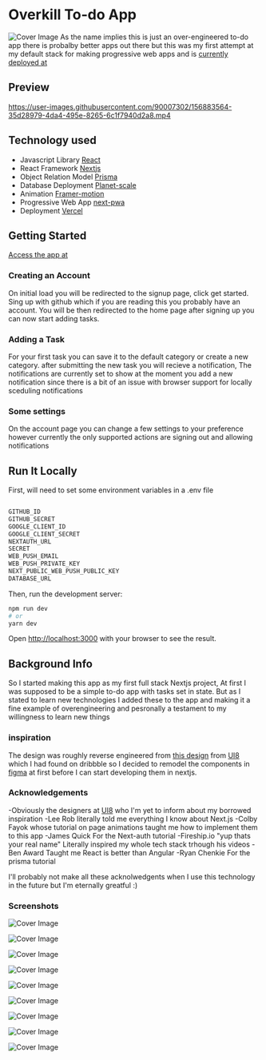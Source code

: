 # Overkill To-do App

![Cover Image](https://raw.githubusercontent.com/munyachiwundura/todo-app-v2/main/public/Todoappcover.png)
As the name implies this is just an over-engineered to-do app there is probalby better apps out there but this was my first attempt at my default stack for making progressive web apps and is [currently deployed at](https://overkilltodoapp.vercel.app)

## Preview


https://user-images.githubusercontent.com/90007302/156883564-35d28979-4da4-495e-8265-6c1f7940d2a8.mp4



## Technology used

- Javascript Library [React](https://reactjs.org/)
- React Framework [Nextjs](https://nextjs.org/)
- Object Relation Model [Prisma](https://www.prisma.io/)
- Database Deployment [Planet-scale](https://planetscale.com/)
- Animation [Framer-motion](https://www.framer.com/motion/)
- Progressive Web App [next-pwa](https://www.npmjs.com/package/next-pwa)
- Deployment [Vercel](https://vercel.com/)

## Getting Started

[Access the app at](https://overkilltodoapp.vercel.app)

### Creating an Account

On initial load you will be redirected to the signup page, click get started.
Sing up with github which if you are reading this you probably have an account.
You will be then redirected to the home page after signing up you can now start adding tasks.

### Adding a Task

For your first task you can save it to the default category or create a new category.
after submitting the new task you will recieve a notification,
The notifications are currently set to show at the moment you add a new notification since there is a bit of an issue with browser support for locally sceduling notifications

### Some settings

On the account page you can change a few settings to your preference however currently the only supported actions are signing out and allowing notifications

## Run It Locally

First, will need to set some environment variables in a .env file

```bash

GITHUB_ID
GITHUB_SECRET
GOOGLE_CLIENT_ID
GOOGLE_CLIENT_SECRET
NEXTAUTH_URL
SECRET
WEB_PUSH_EMAIL
WEB_PUSH_PRIVATE_KEY
NEXT_PUBLIC_WEB_PUSH_PUBLIC_KEY
DATABASE_URL

```

Then, run the development server:

```bash
npm run dev
# or
yarn dev
```

Open [http://localhost:3000](http://localhost:3000) with your browser to see the result.

## Background Info

So I started making this app as my first full stack Nextjs project, At first I was supposed to be a simple to-do app with tasks set in state. But as I stated to learn new technologies I added these to the app and making it a fine example of overengineering and pesronally a testament to my willingness to learn new things

### inspiration

The design was roughly reverse engineered from [this design](https://ui8.net/ui8/products/taskez-productivity-app-ios-ui-kit?ref=dribbb) from [UI8](https://ui8.net/) which I had found on dribbble so I decided to remodel the components in [figma](https://www.figma.com/file/G9XQORbDLWTOo0dlV7t8o6/IOS?node-id=0%3A1) at first before I can start developing them in nextjs.

### Acknowledgements

-Obviously the designers at [UI8](https://ui8.net/) who I'm yet to inform about my borrowed inspiration
-Lee Rob literally told me everything I know about Next.js
-Colby Fayok whose tutorial on page animations taught me how to implement them to this app
-James Quick For the Next-auth tutorial
-Fireship.io "yup thats your real name" Literally inspired my whole tech stack trhough his videos
-Ben Award Taught me React is better than Angular
-Ryan Chenkie For the prisma tutorial

I'll probably not make all these acknolwedgents when I use this technology in the future but I'm eternally greatful :)

### Screenshots

![Cover Image](https://raw.githubusercontent.com/munyachiwundura/todo-app-v2/main/public/Todoappcover.png)

![Cover Image](https://raw.githubusercontent.com/munyachiwundura/todo-app-v2/main/public/Screenshot1.png)

![Cover Image](https://raw.githubusercontent.com/munyachiwundura/todo-app-v2/main/public/Screenshot2.png)

![Cover Image](https://raw.githubusercontent.com/munyachiwundura/todo-app-v2/main/public/Screenshot3.png)

![Cover Image](https://raw.githubusercontent.com/munyachiwundura/todo-app-v2/main/public/Screenshot4.png)

![Cover Image](https://raw.githubusercontent.com/munyachiwundura/todo-app-v2/main/public/Screenshot5.png)

![Cover Image](https://raw.githubusercontent.com/munyachiwundura/todo-app-v2/main/public/Screenshot6.png)

![Cover Image](https://raw.githubusercontent.com/munyachiwundura/todo-app-v2/main/public/Screenshot7.png)

![Cover Image](https://raw.githubusercontent.com/munyachiwundura/todo-app-v2/main/public/Screenshot8.png)

